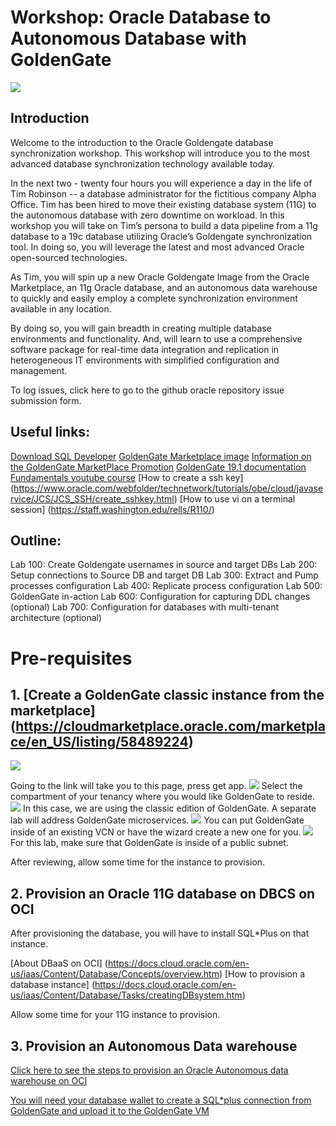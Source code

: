 # Workshop: Oracle Database to Autonomous Database with GoldenGate

![](screenshots/1.jpg)

## Introduction

Welcome to the introduction to the Oracle Goldengate database synchronization workshop. This workshop will introduce you to the most advanced database synchronization technology available today.

In the next two - twenty four hours you will experience a day in the life of Tim Robinson -- a database administrator for the fictitious company Alpha Office. Tim has been hired to move their existing database system (11G) to the autonomous database with zero downtime on workload. In this workshop you will take on Tim’s persona to build a data pipeline from a 11g database to a 19c database utilizing Oracle’s Goldengate synchronization tool. In doing so, you will leverage the latest and most advanced Oracle open-sourced technologies.

As Tim, you will spin up a new Oracle Goldengate Image from the Oracle Marketplace, an 11g Oracle database, and an autonomous data warehouse to quickly and easily employ a complete synchronization environment available in any location.

By doing so, you will gain breadth in creating multiple database environments and functionality. And, will learn to use a comprehensive software package for real-time data integration and replication in heterogeneous IT environments with simplified configuration and management. 

To log issues, click here to go to the github oracle repository issue submission form.

## Useful links:
[Download SQL Developer](https://www.oracle.com/technetwork/developer-tools/sql-developer/downloads/index.html)
[GoldenGate Marketplace image](https://cloudmarketplace.oracle.com/marketplace/en_US/listing/58489224)
[Information on the GoldenGate MarketPlace Promotion](https://blogs.oracle.com/dataintegration/free-goldengate-software-on-oci-marketplace)
[GoldenGate 19.1 documentation](https://docs.oracle.com/en/middleware/goldengate/core/19.1/index.html)
[Fundamentals youtube course](
https://www.youtube.com/watch?v=uQ8eKJmPfwY&list=PL3Hc8S1SG2ATGktXhC3WA5YYVI_wBcFYR)
[How to create a ssh key] (https://www.oracle.com/webfolder/technetwork/tutorials/obe/cloud/javaservice/JCS/JCS_SSH/create_sshkey.html)
[How to use vi on a terminal session] (https://staff.washington.edu/rells/R110/)

## Outline:
Lab 100: Create Goldengate usernames in source and target DBs
Lab 200: Setup connections to Source DB and target DB
Lab 300: Extract and Pump processes configuration
Lab 400: Replicate process configuration
Lab 500: GoldenGate in-action
Lab 600: Configuration for capturing DDL changes (optional)
Lab 700: Configuration for databases with multi-tenant architecture (optional)

# Pre-requisites

## 1.	[Create a GoldenGate classic instance from the marketplace] (https://cloudmarketplace.oracle.com/marketplace/en_US/listing/58489224)

![](screenshots/1.png)

Going to the link will take you to this page, press get app.
![](screenshots/2.png)
Select the compartment of your tenancy where you would like GoldenGate to reside. 
![](screenshots/3.png)
In this case, we are using the classic edition of GoldenGate. A separate lab will address GoldenGate microservices.
![](screenshots/4.png)
You can put GoldenGate inside of an existing VCN or have the wizard create a new one for you. 
![](screenshots/5.png)
For this lab, make sure that GoldenGate is inside of a public subnet. 

After reviewing, allow some time for the instance to provision. 

## 2. Provision an Oracle 11G database on DBCS on OCI

After provisioning the database, you will have to install SQL*Plus on that instance. 

[About DBaaS on OCI] (https://docs.cloud.oracle.com/en-us/iaas/Content/Database/Concepts/overview.htm)
[How to provision a database instance] (https://docs.cloud.oracle.com/en-us/iaas/Content/Database/Tasks/creatingDBsystem.htm)

Allow some time for your 11G instance to provision.

## 3. Provision an Autonomous Data warehouse

[Click here to see the steps to provision an Oracle Autonomous data warehouse on OCI](https://oracle.github.io/learning-library/workshops/journey4-adwc/?page=LabGuide1.md)

[You will need your database wallet to create a SQL*plus connection from GoldenGate and upload it to the GoldenGate VM](
https://oracle.github.io/learning-library/workshops/journey4-adwc/?page=README.md) 